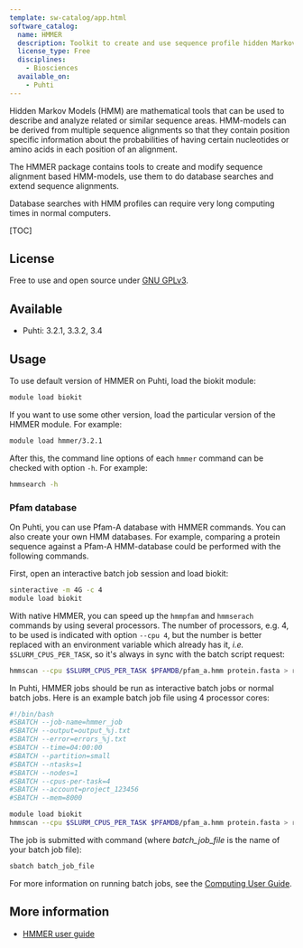 ```yaml
---
template: sw-catalog/app.html
software_catalog:
  name: HMMER
  description: Toolkit to create and use sequence profile hidden Markov models
  license_type: Free
  disciplines:
    - Biosciences
  available_on:
    - Puhti
---
```


Hidden Markov Models (HMM) are mathematical tools that can be used to describe and analyze related or similar sequence areas. 
HMM-models can be derived from multiple sequence alignments so that they contain position specific information about the 
probabilities of having certain nucleotides or amino acids in each position of an alignment.

The HMMER package contains tools to create and modify sequence alignment based HMM-models, use them to do database searches and extend sequence alignments.

Database searches with HMM profiles can require very long computing times in normal computers.

[TOC]

## License

Free to use and open source under [GNU GPLv3](https://www.gnu.org/licenses/gpl-3.0.html).

## Available

* Puhti: 3.2.1, 3.3.2, 3.4

## Usage

To use default version of HMMER on Puhti, load the biokit module:

```bash
module load biokit
```

If you want to use some other version, load the particular version of the HMMER module. For example:

```bash
module load hmmer/3.2.1
```

After this, the command line options of each `hmmer` command can be checked with option `-h`. For example:

```bash
hmmsearch -h
```

### Pfam database

On Puhti, you can use Pfam-A database with HMMER commands. You can also create your own HMM databases.
For example, comparing a protein sequence against a Pfam-A HMM-database could be performed with the following commands.

First, open an interactive batch job session and load biokit:

```bash
sinteractive -m 4G -c 4
module load biokit
```

With native HMMER, you can speed up the `hmmpfam` and `hmmserach` commands by using several
processors. The number of processors, e.g. 4, to be used is indicated with option `--cpu 4`,
but the number is better replaced with an environment variable which already has it, *i.e.* 
`$SLURM_CPUS_PER_TASK`, so it's always in sync with the batch script request:

```bash
hmmscan --cpu $SLURM_CPUS_PER_TASK $PFAMDB/pfam_a.hmm protein.fasta > result.txt
```

In Puhti, HMMER jobs should be run as interactive batch jobs or normal batch jobs. Here is an example batch job file using 4 processor cores:

```bash
#!/bin/bash 
#SBATCH --job-name=hmmer_job
#SBATCH --output=output_%j.txt
#SBATCH --error=errors_%j.txt
#SBATCH --time=04:00:00
#SBATCH --partition=small
#SBATCH --ntasks=1
#SBATCH --nodes=1  
#SBATCH --cpus-per-task=4
#SBATCH --account=project_123456
#SBATCH --mem=8000

module load biokit
hmmscan --cpu $SLURM_CPUS_PER_TASK $PFAMDB/pfam_a.hmm protein.fasta > result.txt
```

The job is submitted with command (where *batch_job_file* is the name of your batch job file):

```bash
sbatch batch_job_file
```

For more information on running batch jobs, see the [Computing User Guide](../computing/running/getting-started.md).

## More information

* [HMMER user guide](http://eddylab.org/software/hmmer/Userguide.pdf)
